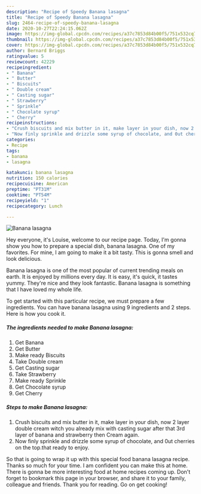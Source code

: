 ```yaml
---
description: "Recipe of Speedy Banana lasagna"
title: "Recipe of Speedy Banana lasagna"
slug: 2464-recipe-of-speedy-banana-lasagna
date: 2020-10-27T22:24:15.062Z
image: https://img-global.cpcdn.com/recipes/a37c7853d84b00f5/751x532cq70/banana-lasagna-recipe-main-photo.jpg
thumbnail: https://img-global.cpcdn.com/recipes/a37c7853d84b00f5/751x532cq70/banana-lasagna-recipe-main-photo.jpg
cover: https://img-global.cpcdn.com/recipes/a37c7853d84b00f5/751x532cq70/banana-lasagna-recipe-main-photo.jpg
author: Bernard Briggs
ratingvalue: 5
reviewcount: 42229
recipeingredient:
- " Banana"
- " Butter"
- " Biscuits"
- " Double cream"
- " Casting sugar"
- " Strawberry"
- " Sprinkle"
- " Chocolate syrup"
- " Cherry"
recipeinstructions:
- "Crush biscuits and mix butter in it, make layer in your dish, now 2 layer double cream witch you already mix with casting sugar after that 3rd layer of banana and strawberry then Cream again."
- "Now finly sprinkle and drizzle some syrup of chocolate, and 0ut cherries on the top.that ready to enjoy."
categories:
- Recipe
tags:
- banana
- lasagna

katakunci: banana lasagna 
nutrition: 150 calories
recipecuisine: American
preptime: "PT31M"
cooktime: "PT54M"
recipeyield: "1"
recipecategory: Lunch

---
```



![Banana lasagna](https://img-global.cpcdn.com/recipes/a37c7853d84b00f5/751x532cq70/banana-lasagna-recipe-main-photo.jpg)

Hey everyone, it's Louise, welcome to our recipe page. Today, I'm gonna show you how to prepare a special dish, banana lasagna. One of my favorites. For mine, I am going to make it a bit tasty. This is gonna smell and look delicious.

Banana lasagna is one of the most popular of current trending meals on earth. It is enjoyed by millions every day. It is easy, it's quick, it tastes yummy. They're nice and they look fantastic. Banana lasagna is something that I have loved my whole life.




To get started with this particular recipe, we must prepare a few ingredients. You can have banana lasagna using 9 ingredients and 2 steps. Here is how you cook it.

<!--inarticleads1-->

##### The ingredients needed to make Banana lasagna:

1. Get  Banana
1. Get  Butter
1. Make ready  Biscuits
1. Take  Double cream
1. Get  Casting sugar
1. Take  Strawberry
1. Make ready  Sprinkle
1. Get  Chocolate syrup
1. Get  Cherry




<!--inarticleads2-->

##### Steps to make Banana lasagna:

1. Crush biscuits and mix butter in it, make layer in your dish, now 2 layer double cream witch you already mix with casting sugar after that 3rd layer of banana and strawberry then Cream again.
1. Now finly sprinkle and drizzle some syrup of chocolate, and 0ut cherries on the top.that ready to enjoy.




So that is going to wrap it up with this special food banana lasagna recipe. Thanks so much for your time. I am confident you can make this at home. There is gonna be more interesting food at home recipes coming up. Don't forget to bookmark this page in your browser, and share it to your family, colleague and friends. Thank you for reading. Go on get cooking!
